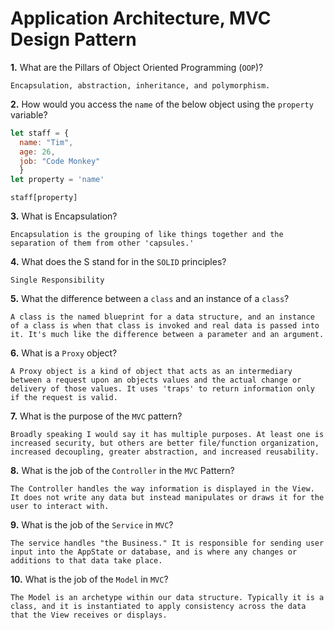 # Application Architecture, MVC Design Pattern

**1.** What are the Pillars of Object Oriented Programming (`OOP`)?
<!-- enter you answer in the space below -->
```
Encapsulation, abstraction, inheritance, and polymorphism.
```
**2.** How would you access the `name` of the below object using the `property` variable?
```js
let staff = {
  name: "Tim",
  age: 26,
  job: "Code Monkey"
  }
let property = 'name'
```
<!-- enter you answer in the space below -->
```
staff[property]
```
**3.** What is Encapsulation?
<!-- enter you answer in the space below -->
```
Encapsulation is the grouping of like things together and the separation of them from other 'capsules.'
```
**4.** What does the S stand for in the `SOLID` principles?
<!-- enter you answer in the space below -->
```
Single Responsibility
```
**5.** What the difference between a `class` and an instance of a `class`?
<!-- enter you answer in the space below -->
```
A class is the named blueprint for a data structure, and an instance of a class is when that class is invoked and real data is passed into it. It's much like the difference between a parameter and an argument.
```
**6.** What is a `Proxy` object?
<!-- enter you answer in the space below -->
```
A Proxy object is a kind of object that acts as an intermediary between a request upon an objects values and the actual change or delivery of those values. It uses 'traps' to return information only if the request is valid.
```

**7.** What is the purpose of the `MVC` pattern?
<!-- enter you answer in the space below -->
```
Broadly speaking I would say it has multiple purposes. At least one is increased security, but others are better file/function organization, increased decoupling, greater abstraction, and increased reusability.
```
**8.** What is the job of the `Controller` in the `MVC` Pattern?
<!-- enter you answer in the space below -->
```
The Controller handles the way information is displayed in the View. It does not write any data but instead manipulates or draws it for the user to interact with.
```

**9.** What is the job of the `Service` in `MVC`?
<!-- enter you answer in the space below -->
```
The service handles "the Business." It is responsible for sending user input into the AppState or database, and is where any changes or additions to that data take place.
```
**10.** What is the job of the `Model` in `MVC`?
<!-- enter you answer in the space below -->
```
The Model is an archetype within our data structure. Typically it is a class, and it is instantiated to apply consistency across the data that the View receives or displays.
```
